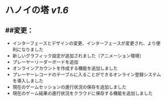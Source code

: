 #  **ハノイの塔** *v1.6* 

## ##変更：
- インターフェースとデザインの変更、インターフェースが変更され、より便利になりました
- 新しいグラフィック設定が追加されました（アニメーション環境）
- プレーヤーリーダーボードを追加
- オンラインアカウントを作成する機能を追加しました
- プレーヤーレコードのテーブルに入ることができるオンライン登録システムを導入しました
- 現在のゲームセッションの進行状況の保存を追加しました
- 現在のゲーム結果の進行状況をクラウドに保存する機能を追加しました

